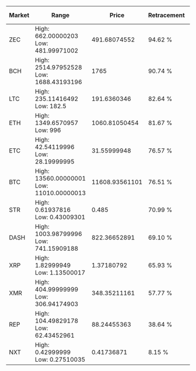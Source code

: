 | Market | Range | Price| Retracement | Doubles to 50% |
| --- | --- | --- | --- | --- |
| ZEC | High: 662.00000203<br />Low: 481.99971002 | 491.68074552 | 94.62 % | 1.16 |
| BCH | High: 2514.97952528<br />Low: 1688.43193196 | 1765 | 90.74 % | 1.19 |
| LTC | High: 235.11416492<br />Low: 182.5 | 191.6360346 | 82.64 % | 1.09 |
| ETH | High: 1349.6570957<br />Low: 996 | 1060.81050454 | 81.67 % | 1.11 |
| ETC | High: 42.54119996<br />Low: 28.19999995 | 31.55999948 | 76.57 % | 1.12 |
| BTC | High: 13560.00000001<br />Low: 11010.00000013 | 11608.93561101 | 76.51 % | 1.06 |
| STR | High: 0.61937816<br />Low: 0.43009301 | 0.485 | 70.99 % | 1.08 |
| DASH | High: 1003.98799996<br />Low: 741.15909188 | 822.36652891 | 69.10 % | 1.06 |
| XRP | High: 1.82999949<br />Low: 1.13500017 | 1.37180792 | 65.93 % | 1.08 |
| XMR | High: 404.99999999<br />Low: 306.94174903 | 348.35211161 | 57.77 % | 1.02 |
| REP | High: 104.49829178<br />Low: 62.43452961 | 88.24455363 | 38.64 % | 0.00 |
| NXT | High: 0.42999999<br />Low: 0.27510035 | 0.41736871 | 8.15 % | 0.00 |
